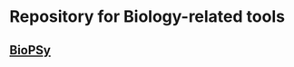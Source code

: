 Repository for Biology-related tools
=======

[BioPSy](https://github.com/dreal/biology/blob/master/BioPSy/README.md)
---------
